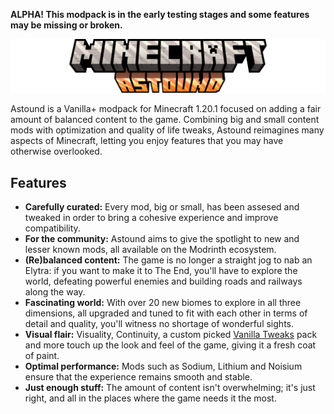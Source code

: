 **ALPHA! This modpack is in the early testing stages and some features may be missing or broken.**

![Minecraft: Astound](https://github.com/lumiscosity/astound/blob/main/.github/BRANDING/title_modrinth.png?raw=true)

Astound is a Vanilla+ modpack for Minecraft 1.20.1 focused on adding a fair amount of balanced content to the game. Combining big and small content mods with optimization and quality of life tweaks, Astound reimagines many aspects of Minecraft, letting you enjoy features that you may have otherwise overlooked.
## Features
- **Carefully curated:** Every mod, big or small, has been assesed and tweaked in order to bring a cohesive experience and improve compatibility.
- **For the community:** Astound aims to give the spotlight to new and lesser known mods, all available on the Modrinth ecosystem.
- **(Re)balanced content:** The game is no longer a straight jog to nab an Elytra: if you want to make it to The End, you'll have to explore the world, defeating powerful enemies and building roads and railways along the way.
- **Fascinating world:** With over 20 new biomes to explore in all three dimensions, all upgraded and tuned to fit with each other in terms of detail and quality, you'll witness no shortage of wonderful sights.
- **Visual flair:** Visuality, Continuity, a custom picked [Vanilla Tweaks](https://vanillatweaks.net/) pack and more touch up the look and feel of the game, giving it a fresh coat of paint.
- **Optimal performance:** Mods such as Sodium, Lithium and Noisium ensure that the experience remains smooth and stable.
- **Just enough stuff:** The amount of content isn't overwhelming; it's just right, and all in the places where the game needs it the most.
